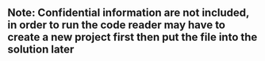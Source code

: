 
## Note: Confidential information are not included, in order to run the code reader may have to create a new project first then put the file into the solution later
